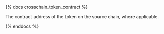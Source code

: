 {% docs crosschain_token_contract %}

The contract address of the token on the source chain, where applicable.

{% enddocs %} 